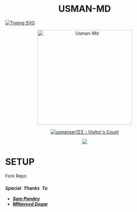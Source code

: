 <h1 align="center">USMAN-MD</h1>
    </a>
 <a href="https://git.io/typing-svg"><img src="https://readme-typing-svg.demolab.com?font=Ribeye&size=50&pause=1000&color=ff0000&center=true&width=900&height=100&lines=This Is USMAN-MD;A+Premium+Whatsapp+Bot;Developed+By+USMAN SER" alt="Typing SVG" /></a>
  
     
<p align="center">  
  <a href="https://github.com/usmanser123/USMAN-MD">
    <img alt="Usman-Md" height="300" src="https://i.imgur.com/jRiHWzH.jpeg">
    <p align="center"><img src="https://profile-counter.glitch.me/{usmanser123}/count.svg" alt="usmanser123 :: Visitor's Count" /></p>
 <p align="center">
<a href="https://chat.whatsapp.com/H3LbFvl25Ku7w2Kk4DO6qS"><img src="https://img.shields.io/badge/Join Our Official Support Group-25D366?style=for-the-badge&logo=whatsapp&logoColor=white" />
</p>
 </a>
</p>


# SETUP

Fork Repo 


### `𝘚𝘱𝘦𝘤𝘪𝘢𝘭 𝘛𝘩𝘢𝘯𝘬𝘴 𝘛𝘰`
- ***[Sam Pandey](https://github.com/SamPandey001)***
- ***[MNaveed Dogar](https://github.com/naveeddogar)***
